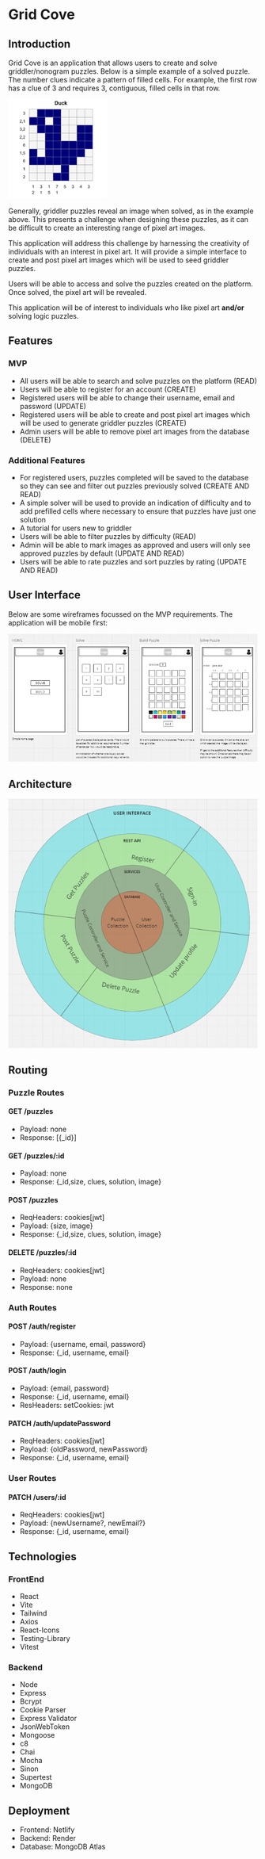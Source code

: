 # Grid Cove

## Introduction

Grid Cove is an application that allows users to create and solve griddler/nonogram puzzles. Below is a simple example of a solved puzzle. The number clues indicate a pattern of filled cells. For example, the first row has a clue of 3 and requires 3, contiguous, filled cells in that row.

<!-- markdownlint-disable-next-line -->
<img src="./images/griddler-example.png" alt="drawing" style="width:200px;"/>

Generally, griddler puzzles reveal an image when solved, as in the example above. This presents a challenge when designing these puzzles, as it can be difficult to create an interesting range of pixel art images.

This application will address this challenge by harnessing the creativity of individuals with an interest in pixel art. It will provide a simple interface to create and post pixel art images which will be used to seed griddler puzzles.

Users will be able to access and solve the puzzles created on the platform. Once solved, the pixel art will be revealed.

This application will be of interest to individuals who like pixel art **and/or** solving logic puzzles.

## Features

### MVP

- All users will be able to search and solve puzzles on the platform (READ)
- Users will be able to register for an account (CREATE)
- Registered users will be able to change their username, email and password (UPDATE)
- Registered users will be able to create and post pixel art images which will be used to generate griddler puzzles (CREATE)
- Admin users will be able to remove pixel art images from the database (DELETE)

### Additional Features

- For registered users, puzzles completed will be saved to the database so they can see and filter out puzzles previously solved (CREATE AND READ)
- A simple solver will be used to provide an indication of difficulty and to add prefilled cells where necessary to ensure that puzzles have just one solution
- A tutorial for users new to griddler
- Users will be able to filter puzzles by difficulty (READ)
- Admin will be able to mark images as approved and users will only see approved puzzles by default (UPDATE AND READ)
- Users will be able to rate puzzles and sort puzzles by rating (UPDATE AND READ)

## User Interface

Below are some wireframes focussed on the MVP requirements. The application will be mobile first:

![wireframes](./images/mvp-wireframes.PNG)

## Architecture

![Architecture](./images/architecture-diagram.PNG)

## Routing

### Puzzle Routes

#### GET /puzzles

- Payload: none
- Response: [{_id}]

#### GET /puzzles/:id

- Payload: none
- Response: {\_id,size, clues, solution, image}

#### POST /puzzles

- ReqHeaders: cookies[jwt]
- Payload: {size, image}
- Response: {\_id,size, clues, solution, image}

#### DELETE /puzzles/:id

- ReqHeaders: cookies[jwt]
- Payload: none
- Response: none

### Auth Routes

#### POST /auth/register

- Payload: {username, email, password}
- Response: {\_id, username, email}

#### POST /auth/login

- Payload: {email, password}
- Response: {\_id, username, email}
- ResHeaders: setCookies: jwt

#### PATCH /auth/updatePassword

- ReqHeaders: cookies[jwt]
- Payload: {oldPassword, newPassword}
- Response: {\_id, username, email}

### User Routes

#### PATCH /users/:id

- ReqHeaders: cookies[jwt]
- Payload: {newUsername?, newEmail?}
- Response: {\_id, username, email}

## Technologies

### FrontEnd

- React
- Vite
- Tailwind
- Axios
- React-Icons
- Testing-Library
- Vitest

### Backend

- Node
- Express
- Bcrypt
- Cookie Parser
- Express Validator
- JsonWebToken
- Mongoose
- c8
- Chai
- Mocha
- Sinon
- Supertest
- MongoDB

## Deployment

- Frontend: Netlify
- Backend: Render
- Database: MongoDB Atlas
